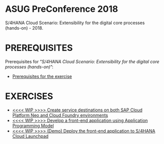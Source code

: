 # ASUG PreConference 2018
S/4HANA Cloud Scenario: Extensibility for the digital core processes (hands-on) - 2018.


# PREREQUISITES
Prerequisites for “*S/4HANA Cloud Scenario: Extensibility for the digital core processes (hands-on)*”:

- [Prerequisites for the exercise](Prerequisites/Prerequisites.md)

# EXERCISES

- [<<<< WIP >>>> Create service destinations on both SAP Cloud Platform Neo and Cloud Foundry environments](Day2/Exercise_22/Exercise_1.md)
- [<<<< WIP >>>> Develop a front-end application using Application Programming Model](Day2/Exercise_22/Exercise_2.md)
- [<<<< WIP >>>> (Demo) Deploy the front-end application to S/4HANA Cloud Launchpad](Day2/Exercise_22/Exercise_3.md)


